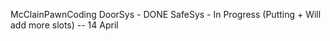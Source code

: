 McClainPawnCoding
DoorSys - DONE
SafeSys - In Progress (Putting + Will add more slots) -- 14 April

